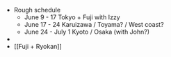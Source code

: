 - Rough schedule
	- June 9 - 17 Tokyo + Fuji with Izzy
	- June 17 - 24 Karuizawa / Toyama? / West coast?
	- June 24 - July 1 Kyoto / Osaka (with John?)
-
- [[Fuji + Ryokan]]